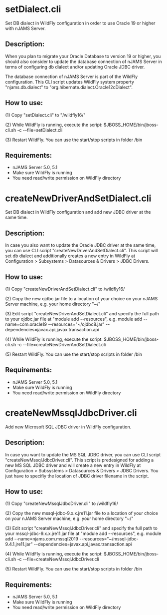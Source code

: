# setDialect.cli
Set DB dialect in WildFly configuration in order to use Oracle 19 or higher with nJAMS Server.

## Description:

When you plan to migrate your Oracle Database to version 19 or higher, you should also consider to update the database connection of nJAMS Server in terms of configuring db dialect and/or updating Oracle JDBC driver.

The database connection of nJAMS Server is part of the WildFly configuration. This CLI script updates WildFly system property "njams.db.dialect" to "org.hibernate.dialect.Oracle12cDialect".

## How to use:

(1) Copy "setDialect.cli" to "<your-njams-installation>/wildfly16/"

(2) While WildFly is running, execute the script: $JBOSS_HOME/bin/jboss-cli.sh -c --file=setDialect.cli

(3) Restart WildFly. You can use the start/stop scripts in folder <your-njams-installation>/bin

## Requirements:

  - nJAMS Server 5.0, 5.1
  - Make sure WildFly is running
  - You need read/write permission on WildFly directory


# createNewDriverAndSetDialect.cli
Set DB dialect in WildFly configuration and add new JDBC driver at the same time.

## Description:

In case you also want to update the Oracle JDBC driver at the same time, you can use CLI script "createNewDriverAndSetDialect.cli". This script will set db dialect and additionally creates a new entry in WildFly at Configuration > Subsystems > Datasources & Drivers > JDBC Drivers.

## How to use:

(1) Copy "createNewDriverAndSetDialect.cli" to <your-njams-installation>/wildfly16/

(2) Copy the new ojdbc.jar file to a location of your choice on your nJAMS Server machine, e.g. your home directory "~/"

(3) Edit script "createNewDriverAndSetDialect.cli" and specify the full path to your ojdbc.jar file at "module add --resources", e.g. module add --name=com.oracle19 --resources="~/ojdbc8.jar" --dependencies=javax.api,javax.transaction.api

(4) While WildFly is running, execute the script: $JBOSS_HOME/bin/jboss-cli.sh -c --file=createNewDriverAndSetDialect.cli

(5) Restart WildFly. You can use the start/stop scripts in folder <your-njams-installation>/bin

## Requirements:

  - nJAMS Server 5.0, 5.1
  - Make sure WildFly is running
  - You need read/write permission on WildFly directory


# createNewMssqlJdbcDriver.cli
Add new Microsoft SQL JDBC driver in WildFly configuration.

## Description:

In case you want to update the MS SQL JDBC driver, you can use CLI script "createNewMssqlJdbcDriver.cli". This script is predesigned for adding a new MS SQL JDBC driver and will create a new entry in WildFly at Configuration > Subsystems > Datasources & Drivers > JDBC Drivers. You just have to specifiy the location of JDBC driver filename in the script.

## How to use:

(1) Copy "createNewMssqlJdbcDriver.cli" to <your-njams-installation>/wildfly16/

(2) Copy the new mssql-jdbc-9.x.x.jre11.jar file to a location of your choice on your nJAMS Server machine, e.g. your home directory "~/"

(3) Edit script "createNewMssqlJdbcDriver.cli" and specify the full path to your mssql-jdbc-9.x.x.jre11.jar file at "module add --resources", e.g. module add --name=njams.com.mssql2019 --resources="~/mssql-jdbc-9.4.1.jre11.jar" --dependencies=javax.api,javax.transaction.api

(4) While WildFly is running, execute the script: $JBOSS_HOME/bin/jboss-cli.sh -c --file=createNewMssqlJdbcDriver.cli

(5) Restart WildFly. You can use the start/stop scripts in folder <your-njams-installation>/bin

## Requirements:

  - nJAMS Server 5.0, 5.1
  - Make sure WildFly is running
  - You need read/write permission on WildFly directory

